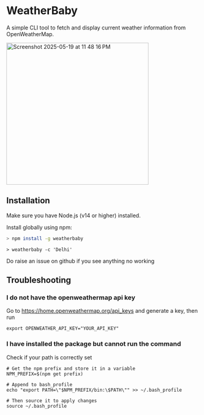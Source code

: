 # WeatherBaby

A simple CLI tool to fetch and display current weather information from OpenWeatherMap.

<img width="371" alt="Screenshot 2025-05-19 at 11 48 16 PM" src="https://github.com/user-attachments/assets/c5e21b10-de16-4a0d-b55d-b8f3692d77a0" />

## Installation

Make sure you have Node.js (v14 or higher) installed.

Install globally using npm:
```bash
> npm install -g weatherbaby
````

````
> weatherbaby -c 'Delhi'
````

Do raise an issue on github if you see anything no working

## Troubleshooting

### I do not have the openweathermap api key

Go to https://home.openweathermap.org/api_keys and generate a key, then run

    export OPENWEATHER_API_KEY="YOUR_API_KEY"

### I have installed the package but cannot run the command

Check if your path is correctly set

    # Get the npm prefix and store it in a variable
    NPM_PREFIX=$(npm get prefix)

    # Append to bash_profile
    echo "export PATH=\"$NPM_PREFIX/bin:\$PATH\"" >> ~/.bash_profile

    # Then source it to apply changes
    source ~/.bash_profile
